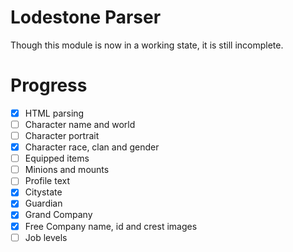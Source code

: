 # Lodestone Parser
Though this module is now in a working state, it is still incomplete.

# Progress
- [x] HTML parsing
- [ ] Character name and world
- [ ] Character portrait
- [x] Character race, clan and gender
- [ ] Equipped items
- [ ] Minions and mounts
- [ ] Profile text
- [x] Citystate
- [x] Guardian
- [x] Grand Company
- [x] Free Company name, id and crest images
- [ ] Job levels